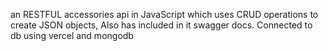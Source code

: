 an RESTFUL accessories api in JavaScript which uses CRUD operations to create JSON objects, Also has included in it swagger docs. Connected to db using vercel and mongodb 
